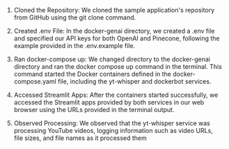 1. Cloned the Repository: We cloned the sample application's repository from GitHub using the git clone command.

2. Created .env File: In the docker-genai directory, we created a .env file and specified our API keys for both OpenAI and Pinecone, following the example provided in the .env.example file.

3. Ran docker-compose up: We changed directory to the docker-genai directory and ran the docker compose up command in the terminal. This command started the Docker containers defined in the docker-compose.yaml file, including the yt-whisper and dockerbot services.

4. Accessed Streamlit Apps: After the containers started successfully, we accessed the Streamlit apps provided by both services in our web browser using the URLs provided in the terminal output.

5. Observed Processing: We observed that the yt-whisper service was processing YouTube videos, logging information such as video URLs, file sizes, and file names as it processed them
